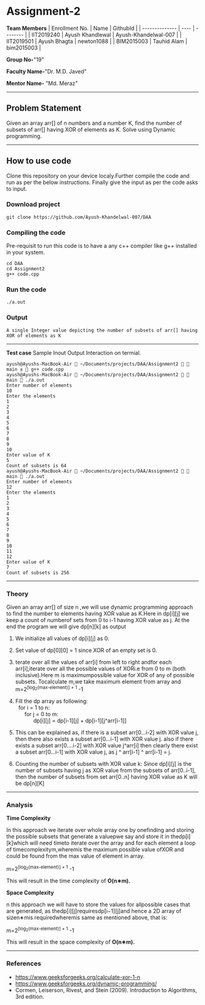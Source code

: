 # Assignment-2

**Team Members**
|   Enrollment No.  |   Name   | GithubId |
|   --------------  |   ----   | -------- |
|    IIT2019240  |   Ayush Khandlewal | Ayush-Khandelwal-007 |
|    IIT2019501  |   Ayush Bhagta |  newton1088 | 
|    BIM2015003  |   Tauhid Alam |  bim2015003  |


**Group No-**"19"

**Faculty Name-**"Dr. M.D. Javed"

**Mentor Name-** "Md. Meraz"

---
## Problem Statement
Given an array arr[] of n numbers and a number K, find the number of
subsets of arr[] having XOR of elements as K. Solve using Dynamic
programming.

---
## How to use code

Clone this repository on your device localy.Further compile the code and run as per the below instructions. Finally give the input as per the code asks to input.

### Download project
```
git clone https://github.com/Ayush-Khandelwal-007/DAA
```

### Compiling the code
Pre-requisit to run this code is to have a any c++ compiler like g++ installed in your system.
```
cd DAA
cd Assignment2
g++ code.cpp
```

### Run the code
```
./a.out
```
### Output
```
A single Integer value depicting the number of subsets of arr[] having XOR of elements as K
```
---

**Test case**
Sample Inout Output Interaction on termial.

```
ayush@Ayushs-MacBook-Air  ~/Documents/projects/DAA/Assignment2   main ±  g++ code.cpp 
ayush@Ayushs-MacBook-Air  ~/Documents/projects/DAA/Assignment2   main  ./a.out 
Enter number of elements
10
Enter the elements
1
2
3
4
5
6
7
8
9
10
Enter value of K
5
Count of subsets is 64
ayush@Ayushs-MacBook-Air  ~/Documents/projects/DAA/Assignment2   main  ./a.out
Enter number of elements
12
Enter the elements
1
2
3
4
5
6
7
8
9
10
11
12
Enter value of K
7
Count of subsets is 256
```

---

### Theory
Given   an   array   arr[]   of   size   n   ,we   will   use   dynamic programming approach to find the number to elements having XOR value as K.Here in dp[i][j] we keep a count of numberof  sets  from  0  to  i-1  having  XOR  value  as  j. At  the  end  the program we will give dp[n][k] as output

1. We initialize all values of dp[i][j] as 0.
1. Set value of dp[0][0] = 1 since XOR of an empty set is 0.
1. terate over all the values of arr[i] from left to right andfor each arr[i],iterate over all the possible values of XORi.e  from  0  to  m  (both  inclusive).Here  m  is  maximumpossible  value  for  XOR  of  any  of  possible  subsets.  Tocalculate m,we take maximum element from array and m=2<sup>[log<sub>2</sub>(max-element)] + 1</sup> -1
1. Fill the dp array as following:\
    &nbsp; for i = 1 to n: \
    &nbsp;&nbsp;&nbsp;&nbsp;&nbsp;&nbsp;for j = 0 to m: \
    &nbsp;&nbsp;&nbsp;&nbsp;&nbsp;&nbsp;&nbsp;&nbsp;&nbsp;&nbsp;&nbsp;&nbsp;dp[i][j] = dp[i­-1][j] + dp[i­-1][j^arr[i-1]] 

1. This can be explained as, if there is a subset arr[0…i­-2] with XOR value j, then there also exists a subset arr[0…i-1] with XOR value j. also if there exists a subset arr[0….i-2] with XOR value j^arr[i] then clearly there exist a subset arr[0…i-1] with XOR value j, as j ^ arr[i-1] ^ arr[i-1] = j.

1. Counting the number of subsets with XOR value k: Since dp[i][j] is the number of subsets having j as XOR value from the subsets of arr[0..i-1], then the number of subsets from set arr[0..n] having XOR value as K will be dp[n][K]

---


### Analysis


**Time Complexity**

In  this  approach  we  iterate  over  whole  array  one  by  onefinding and storing the possible subsets that generate a valuepwe  say  and  store  it  in  thedp[i][k]which  will  need  timeto iterate over the array and for each element a loop of timecomplexitym,wheremis  the  maximum  possible  value  ofXOR  and  could  be  found  from  the  max  value  of  element  in array.

m=2<sup>[log<sub>2</sub>(max-element)] + 1</sup> -1

This will result in the time complexity of **O(n∗m).**

**Space Complexity**

n  this  approach  we  will  have  to  store  the  values  for  allpossible  cases  that  are  generated,  as  thedp[i][j]requiresdp[i−1][j]and  hence  a  2D  array  of  sizen∗mis  requiredwheremis same as mentioned above, that is:

m=2<sup>[log<sub>2</sub>(max-element)] + 1</sup> -1

This will result in the space complexity of **O(n∗m).**

---

### References


- https://www.geeksforgeeks.org/calculate-xor-1-n
- https://www.geeksforgeeks.org/dynamic-programming/
- Cormen, Leiserson, Rivest, and Stein (2009). Introduction to Algorithms, 3rd edition.
